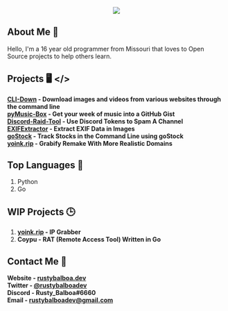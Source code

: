 <p align='center'>
  <img src='https://pbs.twimg.com/profile_images/1236555377405095936/eQMMQBsA_x96.png'>
</p>

## About Me 📝
Hello, I'm a  16 year old programmer from Missouri that loves to Open Source projects to help others learn.

## Projects 🖥️ </>

**[CLI-Down](https://github.com/rustybalboadev/CLI-Down) - Download images and videos from various websites through the command line** <br>
**[pyMusic-Box](https://github.com/rustybalboadev/pyMusic-Box) - Get your week of music into a GitHub Gist** <br>
**[Discord-Raid-Tool](https://github.com/RustyBalboadev/Discord-Raid-Tool) - Use Discord Tokens to Spam A Channel** <br>
**[EXIFExtractor](https://github.com/RustyBalboadev/EXIFExtractor) - Extract EXIF Data in Images** <br>
**[goStock](https://github.com/RustyBalboadev/goStock) - Track Stocks in the Command Line using goStock** <br>
**[yoink.rip](https://yoink.rip) - Grabify Remake With More Realistic Domains** <br>

## Top Languages 💭
1. Python
2. Go

## WIP Projects 🕒
1. **[yoink.rip](https://yoink.rip) - IP Grabber**
2. **Coypu - RAT (Remote Access Tool) Written in Go**

## Contact Me 📱
**Website - [rustybalboa.dev](https://rustybalboa.dev)** <br>
**Twitter - [@rustybalboadev](https://twitter.com/rustybalboadev)** <br>
**Discord - Rusty_Balboa#6660**<br>
**Email - [rustybalboadev@gmail.com](mailto:rustybalboadev@gmail.com)** <br>
